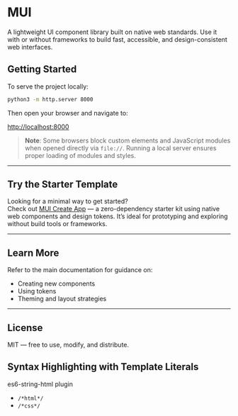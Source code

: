 # MUI

A lightweight UI component library built on native web standards. Use it with or without frameworks to build fast, accessible, and design-consistent web interfaces.

## Getting Started

To serve the project locally:

```bash
python3 -m http.server 8000
```

Then open your browser and navigate to:

[http://localhost:8000](http://localhost:8000)

> **Note**: Some browsers block custom elements and JavaScript modules when opened directly via `file://`. Running a local server ensures proper loading of modules and styles.

---

## Try the Starter Template

Looking for a minimal way to get started?  
Check out [MUI Create App](https://github.com/michaeltrilford/michaeltrilford.github.io/tree/443c3903caf2a57155d6d270ec55889f45db906b/mui-create-app) — a zero-dependency starter kit using native web components and design tokens. It’s ideal for prototyping and exploring without build tools or frameworks.

---

## Learn More

Refer to the main documentation for guidance on:

- Creating new components
- Using tokens
- Theming and layout strategies

---

## License

MIT — free to use, modify, and distribute.

## Syntax Highlighting with Template Literals

es6-string-html plugin

- `/*html*/`
- `/*css*/`
